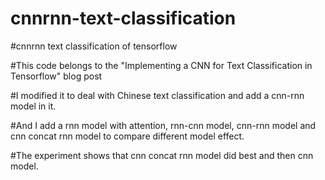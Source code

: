 # cnnrnn-text-classification

#cnnrnn text classification of tensorflow

#This code belongs to the "Implementing a CNN for Text Classification in Tensorflow" blog post

#I modified it to deal with Chinese text classification and add a cnn-rnn model in it.

#And I add a rnn model with attention, rnn-cnn model, cnn-rnn model and cnn concat rnn model to compare different model effect.

#The experiment shows that cnn concat rnn model did best and then cnn model.
